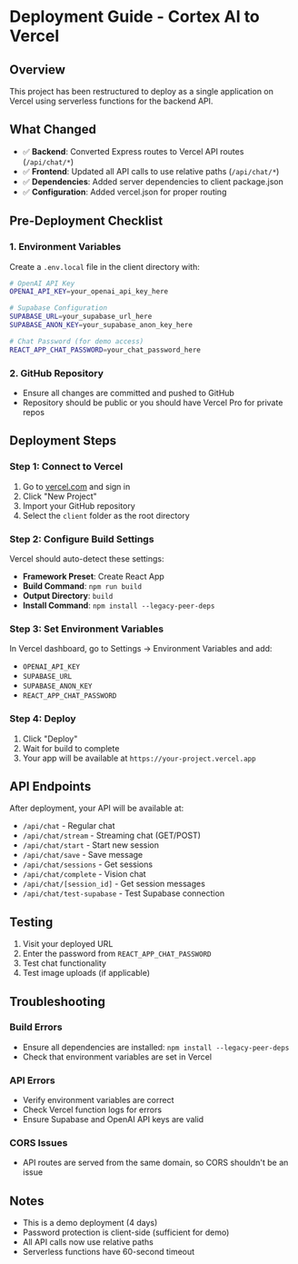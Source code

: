 # Deployment Guide - Cortex AI to Vercel

## Overview
This project has been restructured to deploy as a single application on Vercel using serverless functions for the backend API.

## What Changed
- ✅ **Backend**: Converted Express routes to Vercel API routes (`/api/chat/*`)
- ✅ **Frontend**: Updated all API calls to use relative paths (`/api/chat/*`)
- ✅ **Dependencies**: Added server dependencies to client package.json
- ✅ **Configuration**: Added vercel.json for proper routing

## Pre-Deployment Checklist

### 1. Environment Variables
Create a `.env.local` file in the client directory with:
```bash
# OpenAI API Key
OPENAI_API_KEY=your_openai_api_key_here

# Supabase Configuration
SUPABASE_URL=your_supabase_url_here
SUPABASE_ANON_KEY=your_supabase_anon_key_here

# Chat Password (for demo access)
REACT_APP_CHAT_PASSWORD=your_chat_password_here
```

### 2. GitHub Repository
- Ensure all changes are committed and pushed to GitHub
- Repository should be public or you should have Vercel Pro for private repos

## Deployment Steps

### Step 1: Connect to Vercel
1. Go to [vercel.com](https://vercel.com) and sign in
2. Click "New Project"
3. Import your GitHub repository
4. Select the `client` folder as the root directory

### Step 2: Configure Build Settings
Vercel should auto-detect these settings:
- **Framework Preset**: Create React App
- **Build Command**: `npm run build`
- **Output Directory**: `build`
- **Install Command**: `npm install --legacy-peer-deps`

### Step 3: Set Environment Variables
In Vercel dashboard, go to Settings → Environment Variables and add:
- `OPENAI_API_KEY`
- `SUPABASE_URL`
- `SUPABASE_ANON_KEY`
- `REACT_APP_CHAT_PASSWORD`

### Step 4: Deploy
1. Click "Deploy"
2. Wait for build to complete
3. Your app will be available at `https://your-project.vercel.app`

## API Endpoints
After deployment, your API will be available at:
- `/api/chat` - Regular chat
- `/api/chat/stream` - Streaming chat (GET/POST)
- `/api/chat/start` - Start new session
- `/api/chat/save` - Save message
- `/api/chat/sessions` - Get sessions
- `/api/chat/complete` - Vision chat
- `/api/chat/[session_id]` - Get session messages
- `/api/chat/test-supabase` - Test Supabase connection

## Testing
1. Visit your deployed URL
2. Enter the password from `REACT_APP_CHAT_PASSWORD`
3. Test chat functionality
4. Test image uploads (if applicable)

## Troubleshooting

### Build Errors
- Ensure all dependencies are installed: `npm install --legacy-peer-deps`
- Check that environment variables are set in Vercel

### API Errors
- Verify environment variables are correct
- Check Vercel function logs for errors
- Ensure Supabase and OpenAI API keys are valid

### CORS Issues
- API routes are served from the same domain, so CORS shouldn't be an issue

## Notes
- This is a demo deployment (4 days)
- Password protection is client-side (sufficient for demo)
- All API calls now use relative paths
- Serverless functions have 60-second timeout



